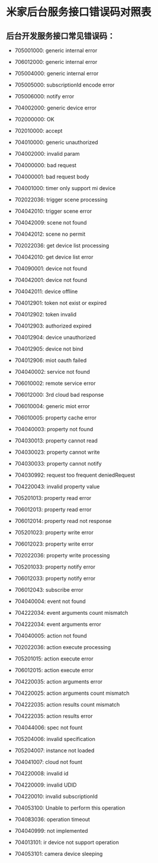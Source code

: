 
# 米家后台服务接口错误码对照表
## 后台开发服务接口常见错误码：

 - 705001000: generic internal error
 - 706012000: generic internal error
 - 705004000: generic internal error
 - 705005000: subscriptionId encode error
 - 705006000: notify error
 - 704002000: generic device error

 - 702000000: OK
 - 702010000: accept

 - 704010000: generic unauthorized

 - 704002000: invalid param
 - 704000000: bad request
 - 704000001: bad request body
 - 704001000: timer only support mi device

 - 702022036: trigger scene processing
 - 704042010: trigger scene error
 - 704042009: scene not found
 - 704042012: scene no permit

 - 702022036: get device list processing
 - 704042010: get device list error
 - 704090001: device not found
 - 704042001: device not found
 - 704042011: device offline

 - 704012901: token not exist or expired
 - 704012902: token invalid
 - 704012903: authorized expired
 - 704012904: device unauthorized
 - 704012905: device not bind
 - 704012906: miot oauth failed

 - 704040002: service not found

 - 706010002: remote service error
 - 706012000: 3rd cloud bad response
 - 706010004: generic miot error
 - 706010005: property cache error

 - 704040003: property not found
 - 704030013: property cannot read
 - 704030023: property cannot write
 - 704030033: property cannot notify
 - 704030992: request too frequent deniedRequest
 - 704220043: invalid property value

 - 705201013: property read error
 - 706012013: property read error
 - 706012014: property read not response
 - 705201023: property write error
 - 706012023: property write error
 - 702022036: property write processing
 - 705201033: property notify error
 - 706012033: property notify error
 - 706012043: subscribe error

 - 704040004: event not found
 - 704222034: event arguments count mismatch
 - 704222034: event arguments error

 - 704040005: action not found
 - 702022036: action execute processing
 - 705201015: action execute error
 - 706012015: action execute error
 - 704220035: action arguments error
 - 704220025: action arguments count mismatch
 - 704222035: action results count mismatch
 - 704222035: action results error

 - 704044006: spec not fount
 - 705204006: invalid specification
 - 705204007: instance not loaded

 - 704041007: cloud not fount

 - 704220008: invalid id
 - 704220009: invalid UDID
 - 704220010: invalid subscriptionId

 - 704053100: Unable to perform this operation
 - 704083036: operation timeout
 - 704040999: not implemented
 - 704013101: ir device not support operation
 - 704053101: camera device sleeping